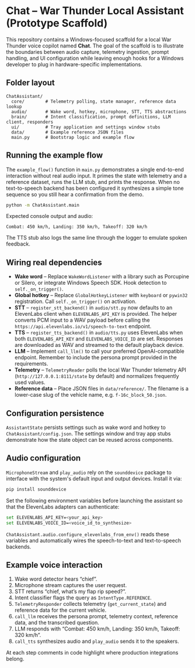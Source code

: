 # Chat – War Thunder Local Assistant (Prototype Scaffold)

This repository contains a Windows-focused scaffold for a local War Thunder
voice copilot named **Chat**. The goal of the scaffold is to illustrate the
boundaries between audio capture, telemetry ingestion, prompt handling, and UI
configuration while leaving enough hooks for a Windows developer to plug in
hardware-specific implementations.

## Folder layout

```
ChatAssistant/
  core/        # Telemetry polling, state manager, reference data lookup
  audio/       # Wake word, hotkey, microphone, STT, TTS abstractions
  brain/       # Intent classification, prompt definitions, LLM client, responders
  ui/          # Tray application and settings window stubs
  data/        # Example reference JSON files
  main.py      # Bootstrap logic and example flow
```

## Running the example flow

The `example_flow()` function in `main.py` demonstrates a single end-to-end
interaction without real audio input. It primes the state with telemetry and
a reference dataset, runs the LLM stub, and prints the response. When no
text-to-speech backend has been configured it synthesizes a simple tone
sequence so you still hear a confirmation from the demo.

```bash
python -m ChatAssistant.main
```

Expected console output and audio:

```
Combat: 450 km/h, Landing: 350 km/h, Takeoff: 320 km/h
```

The TTS stub also logs the same line through the logger to emulate spoken
feedback.

## Wiring real dependencies

* **Wake word** – Replace `WakeWordListener` with a library such as Porcupine or
  Silero, or integrate Windows Speech SDK. Hook detection to `self._on_trigger()`.
* **Global hotkey** – Replace `GlobalHotkeyListener` with `keyboard` or
  `pywin32` registration. Call `self._on_trigger()` on activation.
* **STT** – `register_stt_backend()` in `audio/stt.py` now defaults to an
  ElevenLabs client when `ELEVENLABS_API_KEY` is provided. The helper converts
  PCM input to a WAV payload before calling the
  `https://api.elevenlabs.io/v1/speech-to-text` endpoint.
* **TTS** – `register_tts_backend()` in `audio/tts.py` uses ElevenLabs when
  both `ELEVENLABS_API_KEY` and `ELEVENLABS_VOICE_ID` are set. Responses are
  downloaded as WAV and streamed to the default playback device.
* **LLM** – Implement `call_llm()` to call your preferred OpenAI-compatible
  endpoint. Remember to include the persona prompt provided in the
  requirements.
* **Telemetry** – `TelemetryReader` polls the local War Thunder telemetry API
  (`http://127.0.0.1:8111/state` by default) and normalizes frequently used
  values.
* **Reference data** – Place JSON files in `data/reference/`. The filename is a
  lower-case slug of the vehicle name, e.g. `f-16c_block_50.json`.

## Configuration persistence

`AssistantState` persists settings such as wake word and hotkey to
`ChatAssistant/config.json`. The settings window and tray app stubs demonstrate
how the state object can be reused across components.

## Audio configuration

`MicrophoneStream` and `play_audio` rely on the `sounddevice` package to
interface with the system's default input and output devices. Install it via:

```bash
pip install sounddevice
```

Set the following environment variables before launching the assistant so that
the ElevenLabs adapters can authenticate:

```bash
set ELEVENLABS_API_KEY=<your_api_key>
set ELEVENLABS_VOICE_ID=<voice_id_to_synthesize>
```

`ChatAssistant.audio.configure_elevenlabs_from_env()` reads these variables and
automatically wires the speech-to-text and text-to-speech backends.

## Example voice interaction

1. Wake word detector hears “chief”.
2. Microphone stream captures the user request.
3. STT returns “chief, what’s my flap rip speed?”.
4. Intent classifier flags the query as `IntentType.REFERENCE`.
5. `TelemetryResponder` collects telemetry (`get_current_state`) and reference
   data for the current vehicle.
6. `call_llm` receives the persona prompt, telemetry context, reference data,
   and the transcribed question.
7. LLM responds with “Combat: 450 km/h, Landing: 350 km/h, Takeoff: 320 km/h”.
8. `call_tts` synthesizes audio and `play_audio` sends it to the speakers.

At each step comments in code highlight where production integrations belong.
